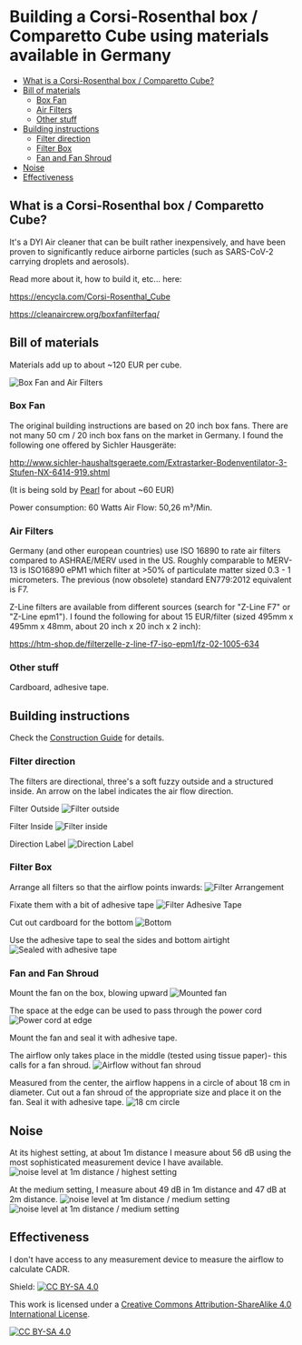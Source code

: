 # Building a Corsi-Rosenthal box / Comparetto Cube using materials available in Germany <!-- omit in toc -->

- [What is a Corsi-Rosenthal box / Comparetto Cube?](#what-is-a-corsi-rosenthal-box--comparetto-cube)
- [Bill of materials](#bill-of-materials)
  - [Box Fan](#box-fan)
  - [Air Filters](#air-filters)
  - [Other stuff](#other-stuff)
- [Building instructions](#building-instructions)
  - [Filter direction](#filter-direction)
  - [Filter Box](#filter-box)
  - [Fan and Fan Shroud](#fan-and-fan-shroud)
- [Noise](#noise)
- [Effectiveness](#effectiveness)



## What is a Corsi-Rosenthal box / Comparetto Cube?

It's a DYI Air cleaner that can be built rather inexpensively, and have been proven to significantly reduce airborne particles (such as SARS-CoV-2 carrying droplets and aerosols).

Read more about it, how to build it, etc... here:

https://encycla.com/Corsi-Rosenthal_Cube

https://cleanaircrew.org/boxfanfilterfaq/ 


## Bill of materials

Materials add up to about ~120 EUR per cube.

![Box Fan and Air Filters](images/IMG_0870.jpeg)

### Box Fan

The original building instructions are based on 20 inch box fans. There are not many 50 cm / 20 inch box fans on the market in Germany. I found the following one offered by Sichler Hausgeräte:

http://www.sichler-haushaltsgeraete.com/Extrastarker-Bodenventilator-3-Stufen-NX-6414-919.shtml 

(It is being sold by [Pearl](https://www.pearl.de/a-NX6414-3033.shtml) for about ~60 EUR)

Power consumption: 60 Watts
Air Flow: 50,26 m³/Min.


### Air Filters

Germany (and other european countries) use ISO 16890 to rate air filters compared to ASHRAE/MERV used in the US. Roughly comparable to MERV-13 is ISO16890 ePM1 which filter at >50% of particulate matter sized 0.3 - 1 micrometers. The previous (now obsolete) standard EN779:2012 equivalent is F7.

Z-Line filters are available from different sources (search for "Z-Line F7" or "Z-Line epm1"). 
I found the following for about 15 EUR/filter (sized 495mm x 495mm x 48mm, about 20 inch x 20 inch x 2 inch):

https://htm-shop.de/filterzelle-z-line-f7-iso-epm1/fz-02-1005-634


### Other stuff

Cardboard, adhesive tape.



## Building instructions

Check the [Construction Guide](https://encycla.com/Corsi-Rosenthal_Cube#construction-guide) for details.

### Filter direction

The filters are directional, three's a soft fuzzy outside and a structured inside. An arrow on the label indicates the air flow direction.

Filter Outside
![Filter outside](images/IMG_0872.jpeg)

Filter Inside
![Filter inside](images/IMG_0871.jpeg)

Direction Label
![Direction Label](images/IMG_0873.jpeg)


### Filter Box

Arrange all filters so that the airflow points inwards:
![Filter Arrangement](images/IMG_0874.jpeg)

Fixate them with a bit of adhesive tape
![Filter Adhesive Tape](images/IMG_0875.jpeg)

Cut out cardboard for the bottom
![Bottom](images/IMG_0876.jpeg)

Use the adhesive tape to seal the sides and bottom  airtight
![Sealed with adhesive tape](images/IMG_0877.jpeg)


### Fan and Fan Shroud

Mount the fan on the box, blowing upward
![Mounted fan](images/IMG_0880.jpeg)

The space at the edge can be used to pass through the power cord
![Power cord at edge](images/IMG_0879.jpeg)

Mount the fan and seal it with adhesive tape.

The airflow only takes place in the middle (tested using tissue paper)- this calls for a fan shroud.
![Airflow without fan shroud](images/IMG_0882.jpeg)

Measured from the center, the airflow happens in a circle of about 18 cm in diameter. Cut out a fan shroud of the appropriate size and place it on the fan. Seal it with adhesive tape.
![18 cm circle](images/IMG_0885.jpeg)


## Noise

At its highest setting, at about 1m distance I measure about 56 dB using the most sophisticated measurement device I have available.
![noise level at 1m distance / highest setting](images/IMG_0890.jpeg)

At the medium setting, I measure about 49 dB in 1m distance and 47 dB at 2m distance.
![noise level at 1m distance / medium setting](images/IMG_0891.jpeg)
![noise level at 1m distance / medium setting](images/IMG_0895.jpeg)


## Effectiveness

I don't have access to any measurement device to measure the airflow to calculate CADR.





Shield: [![CC BY-SA 4.0][cc-by-sa-shield]][cc-by-sa]

This work is licensed under a
[Creative Commons Attribution-ShareAlike 4.0 International License][cc-by-sa].

[![CC BY-SA 4.0][cc-by-sa-image]][cc-by-sa]

[cc-by-sa]: http://creativecommons.org/licenses/by-sa/4.0/
[cc-by-sa-image]: https://licensebuttons.net/l/by-sa/4.0/88x31.png
[cc-by-sa-shield]: https://img.shields.io/badge/License-CC%20BY--SA%204.0-lightgrey.svg

